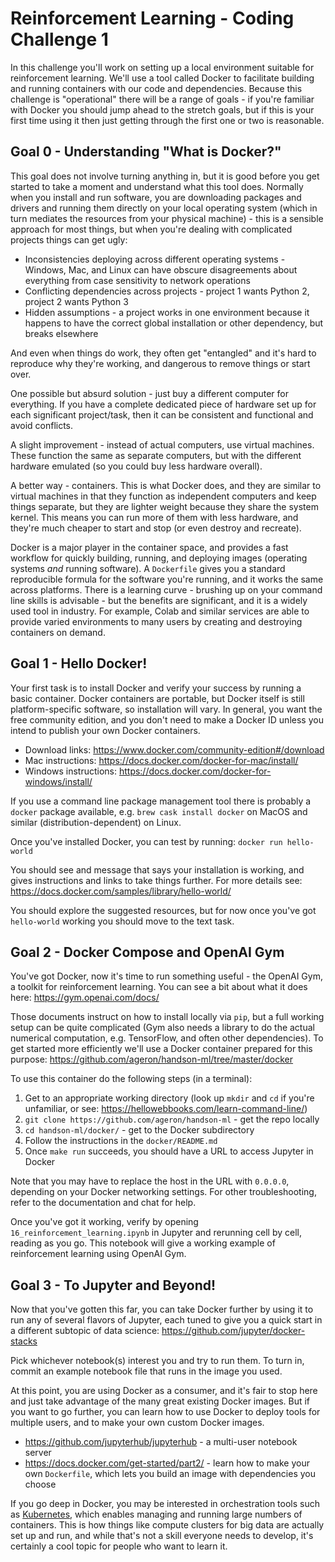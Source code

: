# Reinforcement Learning - Coding Challenge 1

In this challenge you'll work on setting up a local environment suitable for
reinforcement learning. We'll use a tool called Docker to facilitate building
and running containers with our code and dependencies. Because this challenge
is "operational" there will be a range of goals - if you're familiar with Docker
you should jump ahead to the stretch goals, but if this is your first time using
it then just getting through the first one or two is reasonable.

## Goal 0 - Understanding "What is Docker?"

This goal does not involve turning anything in, but it is good before you get
started to take a moment and understand what this tool does. Normally when you
install and run software, you are downloading packages and drivers and running
them directly on your local operating system (which in turn mediates the
resources from your physical machine) - this is a sensible approach for most
things, but when you're dealing with complicated projects things can get ugly:

- Inconsistencies deploying across different operating systems - Windows, Mac,
  and Linux can have obscure disagreements about everything from case
  sensitivity to network operations
- Conflicting dependencies across projects - project 1 wants Python 2, project 2
  wants Python 3
- Hidden assumptions - a project works in one environment because it happens to
  have the correct global installation or other dependency, but breaks elsewhere

And even when things do work, they often get "entangled" and it's hard to
reproduce why they're working, and dangerous to remove things or start over.

One possible but absurd solution - just buy a different computer for everything.
If you have a complete dedicated piece of hardware set up for each significant
project/task, then it can be consistent and functional and avoid conflicts.

A slight improvement - instead of actual computers, use virtual machines. These
function the same as separate computers, but with the different hardware
emulated (so you could buy less hardware overall).

A better way - containers. This is what Docker does, and they are similar to
virtual machines in that they function as independent computers and keep things
separate, but they are lighter weight because they share the system kernel. This
means you can run more of them with less hardware, and they're much cheaper to
start and stop (or even destroy and recreate).

Docker is a major player in the container space, and provides a fast workflow
for quickly building, running, and deploying images (operating systems *and*
running software). A `Dockerfile` gives you a standard reproducible formula for
the software you're running, and it works the same across platforms. There is a
learning curve - brushing up on your command line skills is advisable - but the
benefits are significant, and it is a widely used tool in industry. For example,
Colab and similar services are able to provide varied environments to many users
by creating and destroying containers on demand.

## Goal 1 - Hello Docker!

Your first task is to install Docker and verify your success by running a basic
container. Docker containers are portable, but Docker itself is still
platform-specific software, so installation will vary. In general, you want the
free community edition, and you don't need to make a Docker ID unless you intend
to publish your own Docker containers.

- Download links: https://www.docker.com/community-edition#/download
- Mac instructions: https://docs.docker.com/docker-for-mac/install/
- Windows instructions: https://docs.docker.com/docker-for-windows/install/

If you use a command line package management tool there is probably a `docker`
package available, e.g. `brew cask install docker` on MacOS and similar 
(distribution-dependent) on Linux.

Once you've installed Docker, you can test by running:
`docker run hello-world`

You should see and message that says your installation is working, and gives
instructions and links to take things further. For more details see:
https://docs.docker.com/samples/library/hello-world/

You should explore the suggested resources, but for now once you've got
`hello-world` working you should move to the text task.

## Goal 2 - Docker Compose and OpenAI Gym

You've got Docker, now it's time to run something useful - the OpenAI Gym, a
toolkit for reinforcement learning. You can see a bit about what it does here:
https://gym.openai.com/docs/

Those documents instruct on how to install locally via `pip`, but a full working
setup can be quite complicated (Gym also needs a library to do the actual
numerical computation, e.g. TensorFlow, and often other dependencies). To get
started more efficiently we'll use a Docker container prepared for this purpose:
https://github.com/ageron/handson-ml/tree/master/docker

To use this container do the following steps (in a terminal):

1. Get to an appropriate working directory (look up `mkdir` and `cd` if you're
  unfamiliar, or see: https://hellowebbooks.com/learn-command-line/)
2. `git clone https://github.com/ageron/handson-ml` - get the repo locally
3. `cd handson-ml/docker/` - get to the Docker subdirectory
4. Follow the instructions in the `docker/README.md`
5. Once `make run` succeeds, you should have a URL to access Jupyter in Docker

Note that you may have to replace the host in the URL with `0.0.0.0`, depending
on your Docker networking settings. For other troubleshooting, refer to the
documentation and chat for help.

Once you've got it working, verify by opening `16_reinforcement_learning.ipynb`
in Jupyter and rerunning cell by cell, reading as you go. This notebook will
give a working example of reinforcement learning using OpenAI Gym.

## Goal 3 - To Jupyter and Beyond!

Now that you've gotten this far, you can take Docker further by using it to run
any of several flavors of Jupyter, each tuned to give you a quick start in a
different subtopic of data science: https://github.com/jupyter/docker-stacks

Pick whichever notebook(s) interest you and try to run them. To turn in, commit
an example notebook file that runs in the image you used.

At this point, you are using Docker as a consumer, and it's fair to stop here
and just take advantage of the many great existing Docker images. But if you
want to go further, you can learn how to use Docker to deploy tools for multiple
users, and to make your own custom Docker images.

- https://github.com/jupyterhub/jupyterhub - a multi-user notebook server
- https://docs.docker.com/get-started/part2/ - learn how to make your own
  `Dockerfile`, which lets you build an image with dependencies you choose
  
If you go deep in Docker, you may be interested in orchestration tools such as
[Kubernetes](https://kubernetes.io/), which enables managing and running large
numbers of containers. This is how things like compute clusters for big data are
actually set up and run, and while that's not a skill everyone needs to develop,
it's certainly a cool topic for people who want to learn it.

